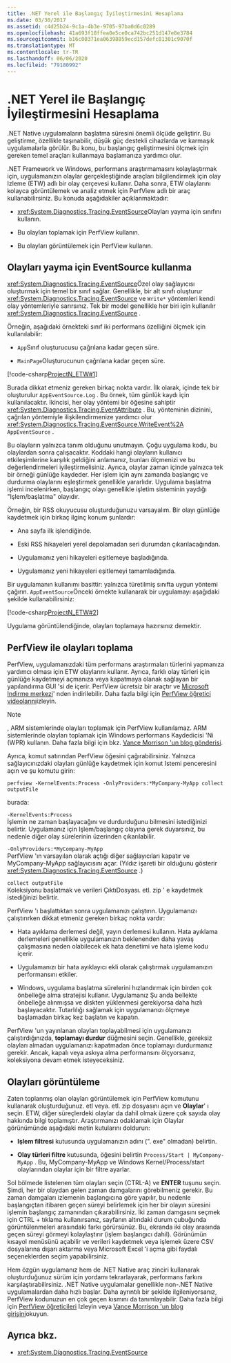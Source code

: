 ```yaml
---
title: .NET Yerel ile Başlangıç İyileştirmesini Hesaplama
ms.date: 03/30/2017
ms.assetid: c4d25b24-9c1a-4b3e-9705-97ba0d6c0289
ms.openlocfilehash: 41a693f18ffea0e5ce0ca742bc251d147e8e3784
ms.sourcegitcommit: b16c00371ea06398859ecd157defc81301c9070f
ms.translationtype: MT
ms.contentlocale: tr-TR
ms.lasthandoff: 06/06/2020
ms.locfileid: "79180992"
---
```

# <a name="measuring-startup-improvement-with-net-native"></a>.NET Yerel ile Başlangıç İyileştirmesini Hesaplama
.NET Native uygulamaların başlatma süresini önemli ölçüde geliştirir. Bu geliştirme, özellikle taşınabilir, düşük güç destekli cihazlarda ve karmaşık uygulamalarla görülür. Bu konu, bu başlangıç geliştirmesini ölçmek için gereken temel araçları kullanmaya başlamanıza yardımcı olur.  
  
 .NET Framework ve Windows, performans araştırmamasını kolaylaştırmak için, uygulamanızın olaylar gerçekleştiğinde araçları bilgilendirmek için olay Izleme (ETW) adlı bir olay çerçevesi kullanır. Daha sonra, ETW olaylarını kolayca görüntülemek ve analiz etmek için PerfView adlı bir araç kullanabilirsiniz. Bu konuda aşağıdakiler açıklanmaktadır:  
  
- <xref:System.Diagnostics.Tracing.EventSource>Olayları yayma için sınıfını kullanın.  
  
- Bu olayları toplamak için PerfView kullanın.  
  
- Bu olayları görüntülemek için PerfView kullanın.  
  
## <a name="using-eventsource-to-emit-events"></a>Olayları yayma için EventSource kullanma  
 <xref:System.Diagnostics.Tracing.EventSource>Özel olay sağlayıcısı oluşturmak için temel bir sınıf sağlar. Genellikle, bir alt sınıfı oluşturur <xref:System.Diagnostics.Tracing.EventSource> ve `Write*` yöntemleri kendi olay yöntemleriyle sarırsınız. Tek bir model genellikle her biri için kullanılır <xref:System.Diagnostics.Tracing.EventSource> .  
  
 Örneğin, aşağıdaki örnekteki sınıf iki performans özelliğini ölçmek için kullanılabilir:  
  
- `App`Sınıf oluşturucusu çağrılana kadar geçen süre.  
  
- `MainPage`Oluşturucunun çağrılana kadar geçen süre.  
  
 [!code-csharp[ProjectN_ETW#1](../../../samples/snippets/csharp/VS_Snippets_CLR/projectn_etw/cs/etw1.cs#1)]  
  
 Burada dikkat etmeniz gereken birkaç nokta vardır. İlk olarak, içinde tek bir oluşturulur `AppEventSource.Log` . Bu örnek, tüm günlük kaydı için kullanılacaktır. İkincisi, her olay yöntemi bir öğesine sahiptir <xref:System.Diagnostics.Tracing.EventAttribute> . Bu, yönteminin dizinini, çağrılan yöntemiyle ilişkilendirmenize yardımcı olur <xref:System.Diagnostics.Tracing.EventSource.WriteEvent%2A> `AppEventSource` .  
  
 Bu olayların yalnızca tanım olduğunu unutmayın. Çoğu uygulama kodu, bu olaylardan sonra çalışacaktır. Koddaki hangi olayların kullanıcı etkileşimlerine karşılık geldiğini anlamanız, bunları ölçmenizi ve bu değerlendirmeleri iyileştirmelisiniz. Ayrıca, olaylar zaman içinde yalnızca tek bir örneği günlüğe kaydeder. Her işlem için aynı zamanda başlangıç ve durdurma olaylarını eşleştirmek genellikle yararlıdır. Uygulama başlatma işlemi incelenirken, başlangıç olayı genellikle işletim sisteminin yaydığı "Işlem/başlatma" olayıdır.  
  
 Örneğin, bir RSS okuyucusu oluşturduğunuzu varsayalım. Bir olayı günlüğe kaydetmek için birkaç ilginç konum şunlardır:  
  
- Ana sayfa ilk işlendiğinde.  
  
- Eski RSS hikayeleri yerel depolamadan seri durumdan çıkarılacağından.  
  
- Uygulamanız yeni hikayeleri eşitlemeye başladığında.  
  
- Uygulamanız yeni hikayeleri eşitlemeyi tamamladığında.  
  
 Bir uygulamanın kullanımı basittir: yalnızca türetilmiş sınıfta uygun yöntemi çağırın. `AppEventSource`Önceki örnekte kullanarak bir uygulamayı aşağıdaki şekilde kullanabilirsiniz:  
  
 [!code-csharp[ProjectN_ETW#2](../../../samples/snippets/csharp/VS_Snippets_CLR/projectn_etw/cs/etw2.cs#2)]  
  
 Uygulama görüntülendiğinde, olayları toplamaya hazırsınız demektir.  
  
## <a name="gathering-events-with-perfview"></a>PerfView ile olayları toplama  
 PerfView, uygulamanızdaki tüm performans araştırmaları türlerini yapmanıza yardımcı olması için ETW olaylarını kullanır. Ayrıca, farklı olay türleri için günlüğe kaydetmeyi açmanıza veya kapatmaya olanak sağlayan bir yapılandırma GUI 'si de içerir. PerfView ücretsiz bir araçtır ve [Microsoft Indirme merkezi](https://www.microsoft.com/download/details.aspx?id=28567)' nden indirilebilir. Daha fazla bilgi için [PerfView öğretici videolarını](https://channel9.msdn.com/Series/PerfView-Tutorial)izleyin.  
  
> [!NOTE]
> , ARM sistemlerinde olayları toplamak için PerfView kullanılamaz. ARM sistemlerinde olayları toplamak için Windows performans Kaydedicisi 'Ni (WPR) kullanın. Daha fazla bilgi için bkz. [Vance Morrison 'un blog gönderisi](https://docs.microsoft.com/archive/blogs/vancem/collecting-etwperfview-data-on-an-windows-rt-winrt-arm-surface-device).  
  
 Ayrıca, komut satırından PerfView öğesini çağırabilirsiniz. Yalnızca sağlayıcınızdaki olayları günlüğe kaydetmek için komut Istemi penceresini açın ve şu komutu girin:  
  
```console
perfview -KernelEvents:Process -OnlyProviders:*MyCompany-MyApp collect outputFile
```  
  
 burada:  
  
 `-KernelEvents:Process`  
 İşlemin ne zaman başlayacağını ve durdurduğunu bilmesini istediğinizi belirtir. Uygulamanız için Işlem/başlangıç olayına gerek duyarsınız, bu nedenle diğer olay sürelerinin üzerinden çıkarılabilir.  
  
 `-OnlyProviders:*MyCompany-MyApp`  
 PerfView 'ın varsayılan olarak açtığı diğer sağlayıcıları kapatır ve MyCompany-MyApp sağlayıcısını açar.  (Yıldız işareti bir olduğunu gösterir <xref:System.Diagnostics.Tracing.EventSource> .)  
  
 `collect outputFile`  
 Koleksiyonu başlatmak ve verileri ÇıktıDosyası. etl. zip ' e kaydetmek istediğinizi belirtir.  
  
 PerfView 'ı başlattıktan sonra uygulamanızı çalıştırın. Uygulamanızı çalıştırırken dikkat etmeniz gereken birkaç nokta vardır:  
  
- Hata ayıklama derlemesi değil, yayın derlemesi kullanın. Hata ayıklama derlemeleri genellikle uygulamanızın beklenenden daha yavaş çalışmasına neden olabilecek ek hata denetimi ve hata işleme kodu içerir.  
  
- Uygulamanızı bir hata ayıklayıcı ekli olarak çalıştırmak uygulamanızın performansını etkiler.  
  
- Windows, uygulama başlatma sürelerini hızlandırmak için birden çok önbelleğe alma stratejisi kullanır. Uygulamanız Şu anda bellekte önbelleğe alınmışsa ve diskten yüklenmesi gerekiyorsa daha hızlı başlayacaktır. Tutarlılığı sağlamak için uygulamanızı ölçmeye başlamadan birkaç kez başlatın ve kapatın.  
  
 PerfView 'un yayınlanan olayları toplayabilmesi için uygulamanızı çalıştırdığınızda, **toplamayı durdur** düğmesini seçin. Genellikle, gereksiz olayları almadan uygulamanızı kapatmadan önce toplamayı durdurmanız gerekir. Ancak, kapalı veya askıya alma performansını ölçyorsanız, koleksiyona devam etmek isteyeceksiniz.  
  
## <a name="displaying-the-events"></a>Olayları görüntüleme  
 Zaten toplanmış olan olayları görüntülemek için PerfView komutunu kullanarak oluşturduğunuz. etl veya. etl. zip dosyasını açın ve **Olaylar**' ı seçin. ETW, diğer süreçlerdeki olaylar da dahil olmak üzere çok sayıda olay hakkında bilgi toplamıştır. Araştırmanızı odaklamak için Olaylar görünümünde aşağıdaki metin kutularını doldurun:  
  
- **Işlem filtresi** kutusunda uygulamanızın adını (". exe" olmadan) belirtin.  
  
- **Olay türleri filtre** kutusunda, öğesini belirtin `Process/Start | MyCompany-MyApp` . Bu, MyCompany-MyApp ve Windows Kernel/Process/start olaylarından olaylar için bir filtre ayarlar.  
  
 Sol bölmede listelenen tüm olayları seçin (CTRL-A) ve **ENTER** tuşunu seçin. Şimdi, her bir olaydan gelen zaman damgalarını görebilmeniz gerekir. Bu zaman damgaları izlemenin başlangıcına göre yapılır, bu nedenle başlangıçtan itibaren geçen süreyi belirlemek için her bir olayın süresini işlemin başlangıç zamanından çıkarabilirsiniz. İki zaman damgasını seçmek için CTRL + tıklama kullanırsanız, sayfanın altındaki durum çubuğunda görüntülenmeleri arasındaki farkı görürsünüz. Bu, ekranda iki olay arasında geçen süreyi görmeyi kolaylaştırır (işlem başlangıcı dahil). Görünümün kısayol menüsünü açabilir ve verileri kaydetmek veya işlemek üzere CSV dosyalarına dışarı aktarma veya Microsoft Excel 'i açma gibi faydalı seçeneklerden seçim yapabilirsiniz.  
  
 Hem özgün uygulamanız hem de .NET Native araç zinciri kullanarak oluşturduğunuz sürüm için yordamı tekrarlayarak, performans farkını karşılaştırabilirsiniz.   .NET Native uygulamalar genellikle non-.NET Native uygulamalardan daha hızlı başlar. Daha ayrıntılı bir şekilde ilgileniyorsanız, PerfView kodunuzun en çok geçen kısmını da tanımlayabilir. Daha fazla bilgi için [PerfView öğreticileri](https://channel9.msdn.com/Series/PerfView-Tutorial) Izleyin veya [Vance Morrison 'un blog girişini](https://docs.microsoft.com/archive/blogs/vancem/publication-of-the-perfview-performance-analysis-tool)okuyun.  
  
## <a name="see-also"></a>Ayrıca bkz.

- <xref:System.Diagnostics.Tracing.EventSource>
